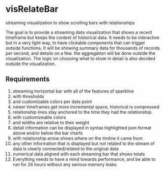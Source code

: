 # visRelateBar
streaming visualization to show scrolling bars with relationships

The goal is to provide a streaming data visualization that shows a recent timeframe but keeps the context of historical data. It needs to be interactive but in a very light way, to have clickable components that can trigger outside functions. It will be showing summary data for thousands of records per second, and details on a few. the aggregation will be done outside the visualization. The logic on choosing what to show in detail is also decided outside the visualization.

## Requirements

1. streaming horizontal bar with all of the features of sparkline
  1. with thresholds
  1. and customizable colors per data point
1. newer timeframes get more incremental space, historical is compressed
1. relationship lines stay anchored to the time they had the relationship.
  1. with customizeable colors
  1. and widths are relative to their weight
1. detail information can be displayed in syntax highlighted json format above and/or below the bar charts
  1. with relationship arrow shows where on the timline it came from
  1. any other information that is displayed but not related to the stream of data is clearly connected/related to the original data
1. numerical data aligned with each streaming bar that shows totals
1. Everything needs to have a mind towards performance, and be able to run for 24 hours without any serious memory leaks.
